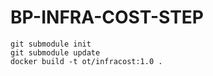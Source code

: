 # BP-INFRA-COST-STEP

```
git submodule init
git submodule update
docker build -t ot/infracost:1.0 .
